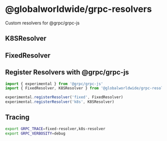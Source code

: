 # @globalworldwide/grpc-resolvers

Custom resolvers for @grpc/grpc-js

## K8SResolver

## FixedResolver

## Register Resolvers with @grpc/grpc-js

```javascript
import { experimental } from '@grpc/grpc-js'
import { FixedResolver, K8SResolver } from '@globalworldwide/grpc-resolvers'

experimental.registerResolver('fixed', FixedResolver)
experimental.registerResolver('k8s', K8SResolver)
```

## Tracing
```bash
export GRPC_TRACE=fixed-resolver,k8s-resolver
export GRPC_VERBOSITY=debug
```
